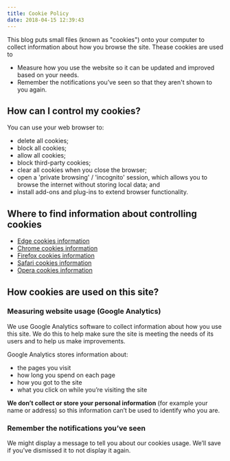 ```yaml
---
title: Cookie Policy
date: 2018-04-15 12:39:43
---
```


This blog puts small files (known as "cookies") onto your computer to collect information about how you browse the site.
Thease cookies are used to 
  
* Measure how you use the website so it can be updated and improved based on your needs.
* Remember the notifications you’ve seen so that they aren't shown to you again.

## How can I control my cookies?

You can use your web browser to:

* delete all cookies;
* block all cookies;
* allow all cookies;
* block third-party cookies;
* clear all cookies when you close the browser;
* open a 'private browsing' / 'incognito' session, which allows you to browse the internet without storing local data; and
* install add-ons and plug-ins to extend browser functionality.

## Where to find information about controlling cookies

* [Edge cookies information](https://privacy.microsoft.com/pl-pl/windows-10-microsoft-edge-and-privacy)
* [Chrome cookies information](https://support.google.com/chrome/answer/95647?hl=en-GB)
* [Firefox cookies information](https://support.mozilla.org/en-US/kb/delete-browsing-search-download-history-firefox)
* [Safari cookies information](https://support.apple.com/kb/PH21411)
* [Opera cookies information](https://www.opera.com/help/tutorials/security/privacy/)

## How cookies are used on this site?

### Measuring website usage (Google Analytics)

We use Google Analytics software to collect information about how you use this site. We do this to help make sure the site is meeting the needs of its users and to help us make improvements.

Google Analytics stores information about:

* the pages you visit
* how long you spend on each page
* how you got to the site
* what you click on while you’re visiting the site

**We don’t collect or store your personal information** (for example your name or address) so this information can’t be used to identify who you are.

### Remember the notifications you’ve seen

We might display a message to tell you about our cookies usage. We’ll save if you’ve dismissed it to not display it again.